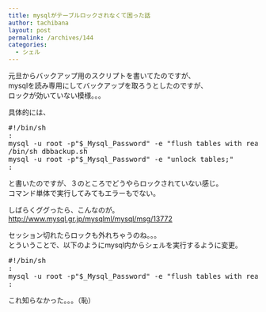 ```yaml
---
title: mysqlがテーブルロックされなくて困った話
author: tachibana
layout: post
permalink: /archives/144
categories:
  - シェル
---
```

元旦からバックアップ用のスクリプトを書いてたのですが、  
mysqlを読み専用にしてバックアップを取ろうとしたのですが、  
ロックが効いていない模様。。。

具体的には、

<pre class="brush: plain; title: ; notranslate" title="">#!/bin/sh
:
mysql -u root -p"$_Mysql_Password" -e "flush tables with read lock;"
/bin/sh dbbackup.sh
mysql -u root -p"$_Mysql_Password" -e "unlock tables;"
:
</pre>

と書いたのですが、３のところでどうやらロックされていない感じ。  
コマンド単体で実行してみてもエラーもでない。

しばらくググったら、こんなのが。  
<a href="http://www.mysql.gr.jp/mysqlml/mysql/msg/13772" target="_blank">http://www.mysql.gr.jp/mysqlml/mysql/msg/13772</a>

セッション切れたらロックも外れちゃうのね。。。  
とういうことで、以下のようにmysql内からシェルを実行するように変更。

<pre class="brush: plain; title: ; notranslate" title="">#!/bin/sh
:
mysql -u root -p"$_Mysql_Password" -e "flush tables with read lock; system /bin/sh dbbackup.sh; unlock tables;"
:
</pre>

これ知らなかった。。。（恥）